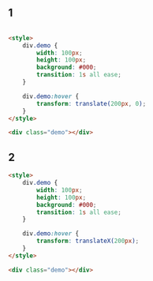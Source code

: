 <style>
.markdown-section iframe[data-id="0"],
.markdown-section iframe[data-id="1"],
.markdown-section iframe[data-id="2"] {
    height: 150px;
}
</style>

## 1

[](../_iframe/transform-translate-0.html ':include data-id=0')

<!-- run -->
```html

<style>
	div.demo {
		width: 100px;
		height: 100px;
		background: #000;
		transition: 1s all ease;
	}

	div.demo:hover {
		transform: translate(200px, 0);
	}
</style>

<div class="demo"></div>
```

## 2

[](../_iframe/transform-translate-1.html ':include data-id=1')

<!-- run -->
```html
<style>
	div.demo {
		width: 100px;
		height: 100px;
		background: #000;
		transition: 1s all ease;
	}

	div.demo:hover {
		transform: translateX(200px);
	}
</style>

<div class="demo"></div>
```
